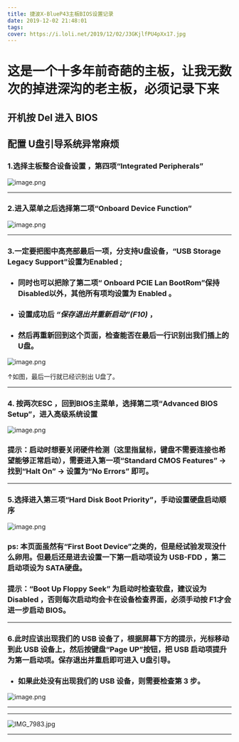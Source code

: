 ```yaml
---
title: 捷波X-BlueP43主板BIOS设置记录
date: 2019-12-02 21:48:01
tags:
cover: https://i.loli.net/2019/12/02/J3GKjlfPU4pXx17.jpg
---
```

# 这是一个十多年前奇葩的主板，让我无数次的掉进深沟的老主板，必须记录下来 


## 开机按 Del 进入 BIOS



<!--more-->

## 配置 U盘引导系统异常麻烦
### 1.选择主板整合设备设置 ，第四项“Integrated Peripherals”
![image.png](https://i.loli.net/2019/12/02/tjH5XnGg4NQqVuZ.png)

---
### 2.进入菜单之后选择第二项“Onboard Device Function”
![image.png](https://i.loli.net/2019/12/02/x4iErJ5Vd8ZqzcM.png)

---
### 3.一定要把图中高亮部最后一项，分支持U盘设备，“USB Storage Legacy Support”设置为Enabled ;
- ### 同时也可以把除了第二项“ Onboard PCIE Lan BootRom”保持 Disabled以外，其他所有项均设置为 Enabled 。
- ### 设置成功后 *“保存退出并重新启动”(F10)* ，
- ### 然后再重新回到这个页面，检查能否在最后一行识别出我们插上的 U盘。 

![image.png](https://i.loli.net/2019/12/02/atdS43pg6mIG9Qi.png)

↑如图，最后一行就已经识别出 U盘了。

----
### 4. 按两次ESC ，回到BIOS主菜单，选择第二项“Advanced BIOS Setup”，进入高级系统设置

![image.png](https://i.loli.net/2019/12/02/EAmSHU51raKkzpn.png)

### 提示：启动时想要关闭硬件检测（这里指鼠标，键盘不需要连接也希望能够正常启动），需要进入第一项“Standard CMOS Features” -> 找到“Halt On” -> 设置为“No Errors” 即可。

----
### 5.选择进入第三项“Hard Disk Boot Priority”，手动设置硬盘启动顺序

![image.png](https://i.loli.net/2019/12/02/N8VHQRpXrZAGOk4.png)


### ps: 本页面虽然有“First Boot Device”之类的，但是经试验发现没什么卵用。但最后还是进去设置一下第一启动项设为 USB-FDD ，第二启动项设为 SATA硬盘。
### 提示：“Boot Up Floppy Seek” 为启动时检查软盘，建议设为 Disabled ，否则每次启动均会卡在设备检查界面，必须手动按 F1才会进一步启动 BIOS。

----


### 6.此时应该出现我们的 USB 设备了，根据屏幕下方的提示，光标移动到此 USB 设备上，然后按键盘“Page UP”按钮，把 USB 启动项提升为第一启动项。保存退出并重启即可进入 U盘引导。

- ### 如果此处没有出现我们的 USB 设备，则需要检查第 3 步。 

![image.png](https://i.loli.net/2019/12/02/sz4Pi5Hf2yBD3hl.png)



----





---
![IMG_7983.jpg](https://i.loli.net/2019/12/02/J3GKjlfPU4pXx17.jpg)

---
